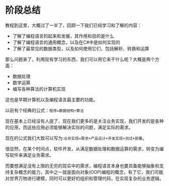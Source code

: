 # 阶段总结

教程到这里，大概过了一半了，回顾一下我们已经学习和了解的内容：

- 了解了编程语言的起来和发展，其作用和目的是什么
- 了解了编程语言的通用概念，以及在C#中是如何实现的
- 了解了最常见的数据类型，以及如何使用它们，包括解析、转换和运算

那么问题来了，利用现有学习的东西，我们可以用它来干什么呢？大概是两个方面：

- 数据处理
- 数学运算
- 编写各种算法的计算机实现

这也是早期计算机以及编程语言最主要的功能。

以前有个经典的公式：`程序=数据结构+算法`

现在基本上已经没有人提了，现在我们更多的是关注业务实现，我们开发的是各种的应用，而这些应用必须能够解决实际的问题，满足实际的需求。

现在的公式我们大致可以写为:`业务实现=需求+产品设计+开发实现+测试+部署`。

很显然，在某个时间点，软件开发，从满足数据处理和数据运算的需求，转变为编写软件来满足业务需求。

而要想满足没有上限的无穷的现实中的需求，编程语言本身也要具备能够抽象和支持复杂概念的能力，其中之一就是面向对象(OOP)编程的概念，有了它，我们可能对世界万物进行建模，同时可以更好的组织和管理代码，在实现复杂的业务逻辑。

